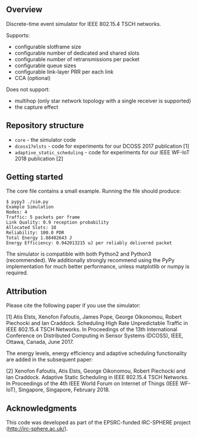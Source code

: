 ## Overview ##

Discrete-time event simulator for IEEE 802.15.4 TSCH networks.

Supports:

* configurable slotframe size
* configurable number of dedicated and shared slots
* configurable number of retransmissions per packet
* configurable queue sizes
* configurable link-layer PRR per each link
* CCA (optional)

Does not support:

* multihop (only star network topology with a single receiver is supported)
* the capture effect

## Repository structure ##

* `core` - the simulator code
* `dcoss17elsts` - code for experiments for our DCOSS 2017 publication [1]
* `adaptive_static_scheduling` - code for experiments for our IEEE WF-IoT 2018 publication [2]

## Getting started ##

The core file contains a small example. Running the file should produce:


```
$ pypy3 ./sim.py 
Example Simulation
Nodes: 4
Traffic: 5 packets per frame
Link Quality: 0.9 reception probability
Allocated Slots: 10
Reliability: 100.0 PDR
Total Energy 1.88402643 J
Energy Efficiency: 0.942013215 uJ per reliably delivered packet
```


The simulator is compatible with both Python2 and Python3 (recommended). We additionally strongly recommend using the PyPy implementation for much better performance, unless matplotlib or numpy is required.

## Attribution ##

Please cite the following paper if you use the simulator:

[1] Atis Elsts, Xenofon Fafoutis, James Pope, George Oikonomou, Robert Piechocki and Ian Craddock. Scheduling High Rate Unpredictable Traffic in IEEE 802.15.4 TSCH Networks. In Proceedings of the 13th International Conference on Distributed Computing in Sensor Systems (DCOSS), IEEE, Ottawa, Canada, June 2017.

The energy levels, energy efficiency and adaptive scheduling functionality are added in the subsequent paper:

[2] Xenofon Fafoutis, Atis Elsts, George Oikonomou, Robert Piechocki and Ian Craddock. Adaptive Static Scheduling in IEEE 802.15.4 TSCH Networks. In Proceedings of the 4th IEEE World Forum on Internet of Things (IEEE 
WF-IoT), Singapore, Singapore, February 2018.

## Acknowledgments ##

This code was developed as part of the EPSRC-funded IRC-SPHERE project (http://irc-sphere.ac.uk/).
